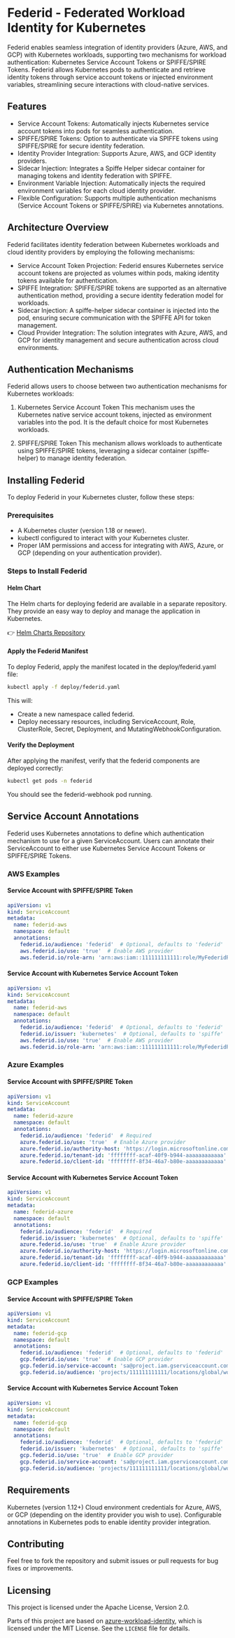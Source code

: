 # Federid - Federated Workload Identity for Kubernetes
Federid enables seamless integration of identity providers (Azure, AWS, and GCP) with Kubernetes workloads, supporting two mechanisms for workload authentication: Kubernetes Service Account Tokens or SPIFFE/SPIRE Tokens. Federid allows Kubernetes pods to authenticate and retrieve identity tokens through service account tokens or injected environment variables, streamlining secure interactions with cloud-native services.

## Features
- Service Account Tokens: Automatically injects Kubernetes service account tokens into pods for seamless authentication.
- SPIFFE/SPIRE Tokens: Option to authenticate via SPIFFE tokens using SPIFFE/SPIRE for secure identity federation.
- Identity Provider Integration: Supports Azure, AWS, and GCP identity providers.
- Sidecar Injection: Integrates a Spiffe Helper sidecar container for managing tokens and identity federation with SPIFFE.
- Environment Variable Injection: Automatically injects the required environment variables for each cloud identity provider.
- Flexible Configuration: Supports multiple authentication mechanisms (Service Account Tokens or SPIFFE/SPIRE) via Kubernetes annotations.

## Architecture Overview
Federid facilitates identity federation between Kubernetes workloads and cloud identity providers by employing the following mechanisms:

- Service Account Token Projection: Federid ensures Kubernetes service account tokens are projected as volumes within pods, making identity tokens available for authentication.
- SPIFFE Integration: SPIFFE/SPIRE tokens are supported as an alternative authentication method, providing a secure identity federation model for workloads.
- Sidecar Injection: A spiffe-helper sidecar container is injected into the pod, ensuring secure communication with the SPIFFE API for token management.
- Cloud Provider Integration: The solution integrates with Azure, AWS, and GCP for identity management and secure authentication across cloud environments.

## Authentication Mechanisms
Federid allows users to choose between two authentication mechanisms for Kubernetes workloads:

1. Kubernetes Service Account Token
This mechanism uses the Kubernetes native service account tokens, injected as environment variables into the pod. It is the default choice for most Kubernetes workloads.

2. SPIFFE/SPIRE Token
This mechanism allows workloads to authenticate using SPIFFE/SPIRE tokens, leveraging a sidecar container (spiffe-helper) to manage identity federation.

## Installing Federid
To deploy Federid in your Kubernetes cluster, follow these steps:

### Prerequisites
- A Kubernetes cluster (version 1.18 or newer).
- kubectl configured to interact with your Kubernetes cluster.
- Proper IAM permissions and access for integrating with AWS, Azure, or GCP (depending on your authentication provider).

### Steps to Install Federid
#### Helm Chart
The Helm charts for deploying federid are available in a separate repository. They provide an easy way to deploy and manage the application in Kubernetes.

👉 [Helm Charts Repository](https://github.com/federid/helm-charts)

#### Apply the Federid Manifest

To deploy Federid, apply the manifest located in the deploy/federid.yaml file:

```bash
kubectl apply -f deploy/federid.yaml
```

This will:
- Create a new namespace called federid.
- Deploy necessary resources, including ServiceAccount, Role, ClusterRole, Secret, Deployment, and MutatingWebhookConfiguration.

#### Verify the Deployment

After applying the manifest, verify that the federid components are deployed correctly:
```bash
kubectl get pods -n federid
```

You should see the federid-webhook pod running.

## Service Account Annotations
Federid uses Kubernetes annotations to define which authentication mechanism to use for a given ServiceAccount. Users can annotate their ServiceAccount to either use Kubernetes Service Account Tokens or SPIFFE/SPIRE Tokens.

### AWS Examples
#### Service Account with SPIFFE/SPIRE Token
```yaml
apiVersion: v1
kind: ServiceAccount
metadata:
  name: federid-aws
  namespace: default
  annotations:
    federid.io/audience: 'federid'  # Optional, defaults to 'federid'
    aws.federid.io/use: 'true'  # Enable AWS provider
    aws.federid.io/role-arn: 'arn:aws:iam::111111111111:role/MyFederidRole'  # Required
```

#### Service Account with Kubernetes Service Account Token
```yaml
apiVersion: v1
kind: ServiceAccount
metadata:
  name: federid-aws
  namespace: default
  annotations:
    federid.io/audience: 'federid'  # Optional, defaults to 'federid'
    federid.io/issuer: 'kubernetes'  # Optional, defaults to 'spiffe'
    aws.federid.io/use: 'true'  # Enable AWS provider
    aws.federid.io/role-arn: 'arn:aws:iam::111111111111:role/MyFederidRole'  # Required
```
### Azure Examples
#### Service Account with SPIFFE/SPIRE Token
```yaml
apiVersion: v1
kind: ServiceAccount
metadata:
  name: federid-azure
  namespace: default
  annotations:
    federid.io/audience: 'federid'  # Required
    azure.federid.io/use: 'true'  # Enable Azure provider
    azure.federid.io/authority-host: 'https://login.microsoftonline.com'  # Optional
    azure.federid.io/tenant-id: 'ffffffff-acaf-40f9-b944-aaaaaaaaaaaa'  # Required
    azure.federid.io/client-id: 'ffffffff-8f34-46a7-b80e-aaaaaaaaaaaa'  # Required
```

#### Service Account with Kubernetes Service Account Token
```yaml
apiVersion: v1
kind: ServiceAccount
metadata:
  name: federid-azure
  namespace: default
  annotations:
    federid.io/audience: 'federid'  # Required
    federid.io/issuer: 'kubernetes'  # Optional, defaults to 'spiffe'
    azure.federid.io/use: 'true'  # Enable Azure provider
    azure.federid.io/authority-host: 'https://login.microsoftonline.com'  # Optional
    azure.federid.io/tenant-id: 'ffffffff-acaf-40f9-b944-aaaaaaaaaaaa'  # Required
    azure.federid.io/client-id: 'ffffffff-8f34-46a7-b80e-aaaaaaaaaaaa'  # Required
```

### GCP Examples
#### Service Account with SPIFFE/SPIRE Token
```yaml
apiVersion: v1
kind: ServiceAccount
metadata:
  name: federid-gcp
  namespace: default
  annotations:
    federid.io/audience: 'federid'  # Optional, defaults to 'federid'
    gcp.federid.io/use: 'true'  # Enable GCP provider
    gcp.federid.io/service-account: 'sa@project.iam.gserviceaccount.com'  # Required
    gcp.federid.io/audience: 'projects/111111111111/locations/global/workloadIdentityPools/idp-com/providers/sts-idp-com'  # Required
```
#### Service Account with Kubernetes Service Account Token
```yaml
apiVersion: v1
kind: ServiceAccount
metadata:
  name: federid-gcp
  namespace: default
  annotations:
    federid.io/audience: 'federid'  # Optional, defaults to 'federid'
    federid.io/issuer: 'kubernetes'  # Optional, defaults to 'spiffe'
    gcp.federid.io/use: 'true'  # Enable GCP provider
    gcp.federid.io/service-account: 'sa@project.iam.gserviceaccount.com'  # Required
    gcp.federid.io/audience: 'projects/111111111111/locations/global/workloadIdentityPools/idp-com/providers/sts-idp-com'  # Required
```

## Requirements
Kubernetes (version 1.12+)
Cloud environment credentials for Azure, AWS, or GCP (depending on the identity provider you wish to use).
Configurable annotations in Kubernetes pods to enable identity provider integration.

## Contributing
Feel free to fork the repository and submit issues or pull requests for bug fixes or improvements.

## Licensing

This project is licensed under the Apache License, Version 2.0.

Parts of this project are based on [azure-workload-identity](https://github.com/Azure/azure-workload-identity), which is licensed under the MIT License. See the `LICENSE` file for details.

